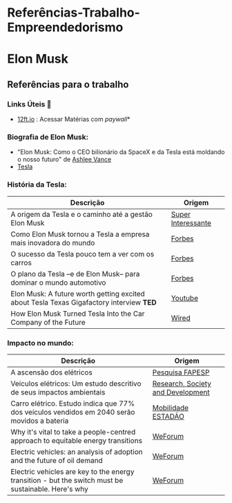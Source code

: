 # Referências-Trabalho-Empreendedorismo
# Elon Musk

## Referências para o trabalho

### Links Úteis 🌠
- [12ft.io](https://12ft.io) : Acessar Matérias com *paywall**

### Biografia de Elon Musk:
- "Elon Musk: Como o CEO bilionário da SpaceX e da Tesla está moldando o nosso futuro" de [Ashlee Vance](https://www.amazon.com.br/Elon-Musk-Ashlee-Vance/dp/8580578280)
- [Tesla](https://www.tesla.com/pt_pt/elon-musk)

### História da Tesla:
| Descrição | Origem |
|-----------|--------|
| A origem da Tesla e o caminho até a gestão Elon Musk | [Super Interessante](https://super.abril.com.br/tecnologia/a-origem-da-tesla-e-o-caminho-ate-a-gestao-elon-musk) |
| Como Elon Musk tornou a Tesla a empresa mais inovadora do mundo | [Forbes](https://forbes.com.br/negocios/2015/12/como-elon-musk-tornou-a-tesla-a-empresa-mais-inovadora-do-mundo/) |
| O sucesso da Tesla pouco tem a ver com os carros | [Forbes](https://forbes.com.br/principal/2019/09/o-segredo-do-sucesso-da-tesla-passa-longe-dos-carros/) |
| O plano da Tesla –e de Elon Musk– para dominar o mundo automotivo | [Forbes](https://forbes.com.br/negocios/2020/11/o-plano-da-tesla-e-de-elon-musk-para-dominar-o-mundo-automotivo/) |
| Elon Musk: A future worth getting excited about Tesla Texas Gigafactory interview **TED** | [Youtube](https://www.youtube.com/watch?v=YRvf00NooN8) |
| How Elon Musk Turned Tesla Into the Car Company of the Future | [Wired](https://www.wired.com/2010/09/ff-tesla/) |

### Impacto no mundo:
| Descrição | Origem |
|-----------|--------|
| A ascensão dos elétricos | [Pesquisa FAPESP](https://revistapesquisa.fapesp.br/a-ascensao-dos-eletricos/#:~:text=Para%20os%20especialistas,%20a%20vantagem%20ambiental) |
| Veículos elétricos: Um estudo descritivo de seus impactos ambientais | [Research, Society and Development](https://rsdjournal.org/index.php/rsd/article/download/32235/28150/373464) |
| Carro elétrico. Estudo indica que 77% dos veículos vendidos em 2040 serão movidos a bateria | [Mobilidade ESTADÃO](https://mobilidade.estadao.com.br/mobilidade-para-que/carro-eletrico-estudo-indica-que-77-dos-veiculos-vendidos-em-2040-serao-movidos-a-bateria/) |
| Why it's vital to take a people-centred approach to equitable energy transitions | [WeForum](https://www.weforum.org/agenda/2024/06/people-centred-approach-towards-equitable-energy-transitions/) |
| Electric vehicles: an analysis of adoption and the future of oil demand | [WeForum](https://www.weforum.org/agenda/2023/05/electric-vehicles-adoption-impact-oil-demand/) |
| Electric vehicles are key to the energy transition - but the switch must be sustainable. Here's why | [WeForum](https://www.weforum.org/agenda/2024/04/electric-vehicle-evs-energy-transition-demand/) |
